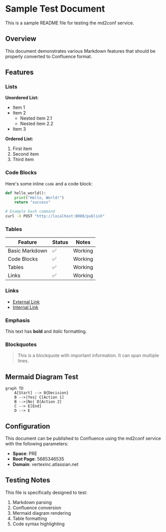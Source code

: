 <!-- confluence-page-id: 5692621065 -->
<!-- confluence-page-id: 5691508167 -->
<!-- confluence-space-key: PRE -->
# Sample Test Document

This is a sample README file for testing the md2conf service.

## Overview

This document demonstrates various Markdown features that should be properly converted to Confluence format.

## Features

### Lists

**Unordered List:**
- Item 1
- Item 2
  - Nested item 2.1
  - Nested item 2.2
- Item 3

**Ordered List:**
1. First item
2. Second item
3. Third item

### Code Blocks

Here's some inline `code` and a code block:

```python
def hello_world():
    print("Hello, World!")
    return "success"
```

```bash
# Example bash command
curl -X POST "http://localhost:8000/publish"
```

### Tables

| Feature | Status | Notes |
|---------|--------|-------|
| Basic Markdown | ✅ | Working |
| Code Blocks | ✅ | Working |
| Tables | ✅ | Working |
| Links | ✅ | Working |

### Links

- [External Link](https://www.example.com)
- [Internal Link](#overview)

### Emphasis

This text has **bold** and *italic* formatting.

### Blockquotes

> This is a blockquote with important information.
> It can span multiple lines.

## Mermaid Diagram Test

```mermaid
graph TD
    A[Start] --> B{Decision}
    B -->|Yes| C[Action 1]
    B -->|No| D[Action 2]
    C --> E[End]
    D --> E
```

## Configuration

This document can be published to Confluence using the md2conf service with the following parameters:

- **Space**: PRE
- **Root Page**: 5685346535
- **Domain**: vertexinc.atlassian.net

## Testing Notes

This file is specifically designed to test:
1. Markdown parsing
2. Confluence conversion
3. Mermaid diagram rendering
4. Table formatting
5. Code syntax highlighting
